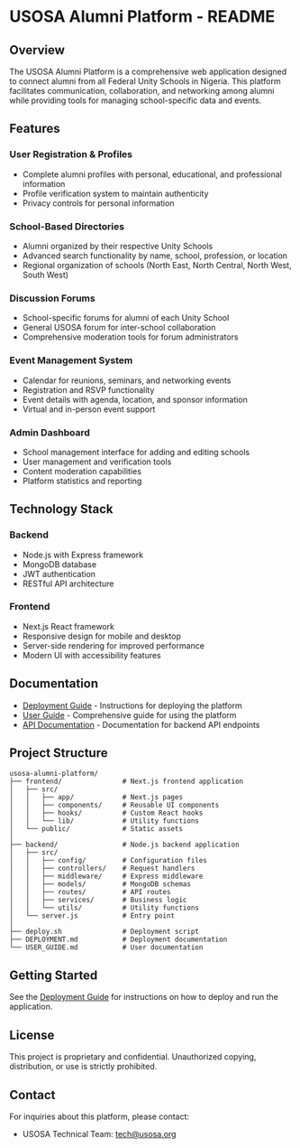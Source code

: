 # USOSA Alumni Platform - README

## Overview

The USOSA Alumni Platform is a comprehensive web application designed to connect alumni from all Federal Unity Schools in Nigeria. This platform facilitates communication, collaboration, and networking among alumni while providing tools for managing school-specific data and events.

## Features

### User Registration & Profiles
- Complete alumni profiles with personal, educational, and professional information
- Profile verification system to maintain authenticity
- Privacy controls for personal information

### School-Based Directories
- Alumni organized by their respective Unity Schools
- Advanced search functionality by name, school, profession, or location
- Regional organization of schools (North East, North Central, North West, South West)

### Discussion Forums
- School-specific forums for alumni of each Unity School
- General USOSA forum for inter-school collaboration
- Comprehensive moderation tools for forum administrators

### Event Management System
- Calendar for reunions, seminars, and networking events
- Registration and RSVP functionality
- Event details with agenda, location, and sponsor information
- Virtual and in-person event support

### Admin Dashboard
- School management interface for adding and editing schools
- User management and verification tools
- Content moderation capabilities
- Platform statistics and reporting

## Technology Stack

### Backend
- Node.js with Express framework
- MongoDB database
- JWT authentication
- RESTful API architecture

### Frontend
- Next.js React framework
- Responsive design for mobile and desktop
- Server-side rendering for improved performance
- Modern UI with accessibility features

## Documentation

- [Deployment Guide](./DEPLOYMENT.md) - Instructions for deploying the platform
- [User Guide](./USER_GUIDE.md) - Comprehensive guide for using the platform
- [API Documentation](./backend/API.md) - Documentation for backend API endpoints

## Project Structure

```
usosa-alumni-platform/
├── frontend/               # Next.js frontend application
│   ├── src/
│   │   ├── app/            # Next.js pages
│   │   ├── components/     # Reusable UI components
│   │   ├── hooks/          # Custom React hooks
│   │   └── lib/            # Utility functions
│   └── public/             # Static assets
│
├── backend/                # Node.js backend application
│   ├── src/
│   │   ├── config/         # Configuration files
│   │   ├── controllers/    # Request handlers
│   │   ├── middleware/     # Express middleware
│   │   ├── models/         # MongoDB schemas
│   │   ├── routes/         # API routes
│   │   ├── services/       # Business logic
│   │   └── utils/          # Utility functions
│   └── server.js           # Entry point
│
├── deploy.sh               # Deployment script
├── DEPLOYMENT.md           # Deployment documentation
└── USER_GUIDE.md           # User documentation
```

## Getting Started

See the [Deployment Guide](./DEPLOYMENT.md) for instructions on how to deploy and run the application.

## License

This project is proprietary and confidential. Unauthorized copying, distribution, or use is strictly prohibited.

## Contact

For inquiries about this platform, please contact:
- USOSA Technical Team: tech@usosa.org
